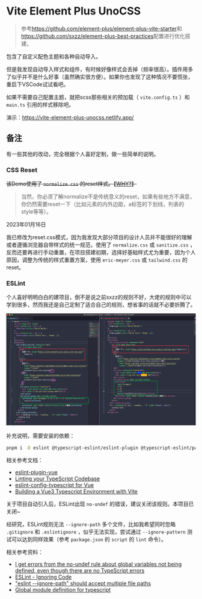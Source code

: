 # Vite Element Plus UnoCSS

> 参考<https://github.com/element-plus/element-plus-vite-starter>和<https://github.com/sxzz/element-plus-best-practices>配置进行优化搭建。

包含了自定义配色主题和各种自动导入。

但是我发现自动导入样式和组件，有时候好像样式会丢掉（频率很高）。插件用多了似乎并不是什么好事（虽然确实很方便）。如果你也发现了这种情况不要慌张，重启下VSCode试试看吧。

如果不需要自己配置主题，就把scss那些相关的预加载（ `vite.config.ts` ）和 `main.ts` 引用的样式移除吧。

演示：<https://vite-element-plus-unocss.netlify.app/>

## 备注

有一些其他的改动，完全根据个人喜好定制，做一些简单的说明。

### CSS Reset

~~该Demo使用了 `normalize.css` 的reset样式。【[WHY?](https://github.com/whidy/Vite-Element-Plus-UnoCSS/tree/with-tailwindcss-reset)】~~

> 当然，你必须了解normalize不是传统意义的reset，如果有些地方不满意，你仍然需要reset一下（比如元素的内外边距，a标签的下划线，列表的style等等）。

2023年01月16日

我已修改为reset.css模式，因为我发现大部分项目的设计人员并不能很好的理解或者遵循浏览器自带样式的统一规范，使用了 `normalize.css` 或 `sanitize.css` ，反而还要再进行手动重置，在项目搭建初期，选择好基础样式尤为重要，因为个人原因，调整为传统的样式重置方案，使用 `eric-meyer.css` 或 `tailwind.css` 的reset。

### ESLint

个人喜好明明白白的建项目，倒不是说之前sxzz的规则不好，大佬的规则中可以学到很多，然而我还是自己定制了适合自己的规则，想省事的话就不必要折腾了。

![对比，左侧sxzz，右侧定制](./docs/code-compared-eslint.png)

补充说明，需要安装的依赖：

```bash
pnpm i -D eslint @typescript-eslint/eslint-plugin @typescript-eslint/parser @vue/eslint-config-typescript eslint-plugin-vue
```

相关参考文档：

* [eslint-plugin-vue](https://eslint.vuejs.org/user-guide/#installation)
* [Linting your TypeScript Codebase](https://typescript-eslint.io/docs/linting/)
* [eslint-config-typescript for Vue](https://github.com/vuejs/eslint-config-typescript)
* [Building a Vue3 Typescript Environment with Vite](https://miyauchi.dev/posts/vite-vue3-typescript/)

关于项目自动引入后，ESLint出现 `no-undef` 的错误，建议关闭该规则。本项目已关闭~

经研究，ESLint规则无法 `--ignore-path` 多个文件，比如我希望同时忽略 `.gitignore` 和 `.eslintignore` ，似乎无法实现，尝试通过 `--ignore-pattern` 测试可以达到同样效果（参考 `package.json` 的 `script` 的 `lint` 命令）。

相关参考资料：

* [I get errors from the no-undef rule about global variables not being defined, even though there are no TypeScript errors](https://github.com/typescript-eslint/typescript-eslint/blob/main/docs/linting/TROUBLESHOOTING.md#i-get-errors-from-the-no-undef-rule-about-global-variables-not-being-defined-even-though-there-are-no-typescript-errors)
* [ESLint - Ignoring Code](https://eslint.org/docs/user-guide/configuring/ignoring-code)
* ["eslint --ignore-path" should accept multiple file paths](https://github.com/eslint/eslint/issues/9794)
* [Global module definition for typescript](https://stackoverflow.com/questions/63509978/global-module-definition-for-typescript)
